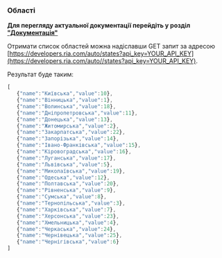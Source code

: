 ### Області

**Для перегляду актуальної документації перейдіть у розділ ["Документація"](https://developers.ria.com/docs/)**

Отримати список областей можна надіславши GET запит за адресою [https://developers.ria.com/auto/states?api_key=YOUR_API_KEY](https://developers.ria.com/auto//states?api_key=YOUR_API_KEY).

Результат буде таким:
```javascript
[
   {"name":"Київська","value":10},
   {"name":"Вінницька","value":1},
   {"name":"Волинська","value":18},
   {"name":"Дніпропетровська","value":11},
   {"name":"Донецька","value":13},
   {"name":"Житомирська","value":2},
   {"name":"Закарпатська","value":22},
   {"name":"Запорізька","value":14},
   {"name":"Івано-Франківська","value":15},
   {"name":"Кіровоградська","value":16},
   {"name":"Луганська","value":17},
   {"name":"Львівська","value":5},
   {"name":"Миколаївська","value":19},
   {"name":"Одеська","value":12},
   {"name":"Полтавська","value":20},
   {"name":"Рівненська","value":9},
   {"name":"Сумська","value":8},
   {"name":"Тернопільська","value":3},
   {"name":"Харківська","value":7},
   {"name":"Херсонська","value":23},
   {"name":"Хмельницька","value":4},
   {"name":"Черкаська","value":24},
   {"name":"Чернівецька","value":25},
   {"name":"Чернігівська","value":6}
]
```
